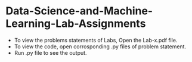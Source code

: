 # Data-Science-and-Machine-Learning-Lab-Assignments

* To view the problems statements of Labs, Open the Lab-x.pdf file.
* To view the code, open corrosponding .py files of problem statement.
* Run .py file to see the output.
